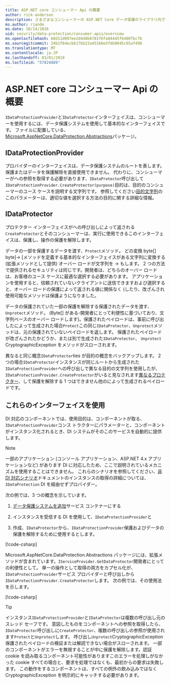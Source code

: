 ```yaml
---
title: ASP.NET core コンシューマー Api の概要
author: rick-anderson
description: さまざまなコンシューマーの ASP.NET Core データ保護のライブラリ内で使用可能な Api の概要が表示されます。
ms.author: riande
ms.date: 10/14/2016
uid: security/data-protection/consumer-apis/overview
ms.openlocfilehash: b0d11d097ee2d448b6781f6fa84445f6400fbc76
ms.sourcegitcommit: 24b1f6decbb17bb22a45166e5fdb0845c65af498
ms.translationtype: MT
ms.contentlocale: ja-JP
ms.lasthandoff: 03/01/2019
ms.locfileid: "57024889"
---
```

# <a name="consumer-apis-overview-for-aspnet-core"></a>ASP.NET core コンシューマー Api の概要

`IDataProtectionProvider`と`IDataProtector`インターフェイスは、コンシューマーを使用するには、データ保護システムを使用して基本的なインターフェイスです。 ファイルに配置している、 [Microsoft.AspNetCore.DataProtection.Abstractions](https://www.nuget.org/packages/Microsoft.AspNetCore.DataProtection.Abstractions/)パッケージ。

## <a name="idataprotectionprovider"></a>IDataProtectionProvider

プロバイダーのインターフェイスは、データ保護システムのルートを表します。 保護またはデータを保護解除を直接使用できません。 代わりに、コンシューマーがへの参照を取得する必要があります、`IDataProtector`呼び出して`IDataProtectionProvider.CreateProtector(purpose)`目的は、目的のコンシューマーのユース ケースを説明する文字列です。 参照してください[目的文字列](xref:security/data-protection/consumer-apis/purpose-strings)のこのパラメーターは、適切な値を選択する方法の目的に関する詳細な情報。

## <a name="idataprotector"></a>IDataProtector

プロテクター インターフェイスがへの呼び出しによって返される`CreateProtector`とそのコンシューマーは、実行に使用できるこのインターフェイスは、保護し、操作の保護を解除します。

データの一部を保護するデータを渡す、`Protect`メソッド。 どの変換 byte[] byte]-> [メソッドを定義する基本的なインターフェイスがある文字列に変換する (拡張メソッドとして提供) オーバー ロードが文字列を -> もします。 2 つの方法で提供されるセキュリティは同じです。開発者は、どちらのオーバー ロードは、お客様のユース ケースに最適な選択する必要があります。 アプリケーションを使用すると、信頼されていないクライアントに送信できますおよび選択すると、オーバー ロードの保護によって返される値に関係なく (したり、改ざんされ使用可能なメソッドは保護ようになりました。

データの保護されていた一部の保護を解除する保護されたデータを渡す、`Unprotect`メソッド。 (Byte[] がある-開発者にとって利便性に基づいており、文字列ベースのオーバー ロードします)。保護されたペイロードは、事前に呼び出したによって生成された場合`Protect`この同じ`IDataProtector`、`Unprotect`メソッドは、元の保護されていないペイロードを返します。 保護されたペイロードが改ざんされたかどうか、または別で生成された`IDataProtector`、 `Unprotect` CryptographicException をメソッドがスローされます。

異なると同じ概念`IDataProtector`ties が目的の概念をバックアップします。 2 つの場合`IDataProtector`インスタンスが同じルートから生成された`IDataProtectionProvider`への呼び出しで異なる目的の文字列を使用したが、`IDataProtectionProvider.CreateProtector`がいると見なされます[異なるプロテクター](xref:security/data-protection/consumer-apis/purpose-strings)、して保護を解除する 1 つはできません他のによって生成されるペイロードです。

## <a name="consuming-these-interfaces"></a>これらのインターフェイスを使用

DI 対応のコンポーネントでは、使用目的は、コンポーネントが取る、`IDataProtectionProvider`コンス トラクターにパラメーターと、コンポーネントがインスタンス化されるとき、DI システムがそのこのサービスを自動的に提供します。

> [!NOTE]
> 一部のアプリケーション (コンソール アプリケーション、ASP.NET 4.x アプリケーションなど) があります DI に対応したため、ここで説明されているメカニズムを使用することはできません。 これらのシナリオを参照してください、[非 DI 対応シナリオ](xref:security/data-protection/configuration/non-di-scenarios)ドキュメントのインスタンスの取得の詳細については、 `IDataProtection` DI を経由せずプロバイダー。

次の例では、3 つの概念を示しています。

1. [データ保護システムを追加](xref:security/data-protection/configuration/overview)サービス コンテナーにする

2. インスタンスを受信する DI を使用して、`IDataProtectionProvider`と

3. 作成、`IDataProtector`から、`IDataProtectionProvider`保護およびデータの保護を解除するために使用するとします。

[!code-csharp[](../using-data-protection/samples/protectunprotect.cs?highlight=26,34,35,36,37,38,39,40)]

Microsoft.AspNetCore.DataProtection.Abstractions パッケージには、拡張メソッドが含まれています。`IServiceProvider.GetDataProtector`開発者にとっての利便性として。 単一の操作として取得の両方をカプセル化が、`IDataProtectionProvider`サービス プロバイダーと呼び出しから`IDataProtectionProvider.CreateProtector`します。 次の例では、その使用法を示します。

[!code-csharp[](./overview/samples/getdataprotector.cs?highlight=15)]

>[!TIP]
> インスタンス`IDataProtectionProvider`と`IDataProtector`は複数の呼び出し元のスレッド セーフです。 意図したものをコンポーネントへの参照を取得したら、`IDataProtector`呼び出しに`CreateProtector`、複数の呼び出しの参照が使用されます`Protect`と`Unprotect`します。 呼び出し`Unprotect`CryptographicException 保護されたペイロードの検証または解読できない場合がスローされます。 一部のコンポーネントがエラーを無視することが中に保護を解除します。認証 cookie を読み取るコンポーネント可能性がありますこのエラーを処理しがなかった cookie すべての場合と、要求を処理ではなくも、最初からの要求は失敗します。 この動作をするコンポーネントは、すべての例外の飲み込みではなく CryptographicException を明示的にキャッチする必要があります。
